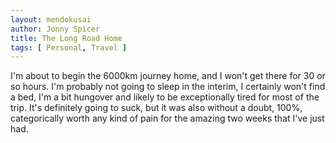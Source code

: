 ```yaml
---
layout: mendokusai
author: Jonny Spicer
title: The Long Road Home
tags: [ Personal, Travel ]
---
```

I'm about to begin the 6000km journey home, and I won't get there for 30 or so hours.
I'm probably not going to sleep in the interim, I certainly won't find a bed,
I'm a bit hungover and likely to be exceptionally tired for most of the trip. It's
definitely going to suck, but it was also without a doubt, 100%, categorically worth
any kind of pain for the amazing two weeks that I've just had.
